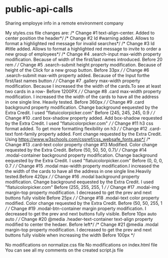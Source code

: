 # public-api-calls
Sharing employye info in a remote environment company

My styles.css file changes are: 
/* Change #1 text-align-center. Added to center position the header*/
/* Change #2 Id #warning added. Allows to format a highlighted red message for invalid searches*/
/* Change #3 Id #title added. Allows to format a highlighted red message to invite to order a new group of employees*/
/* Change #4 .search-input max-width property modification. Because of width of the first/last names introduced. Before 20 rem */
/* Change #5 .search-submit height property modification. Because of height of the Click for a new group button. Before 33px */
/* Change #6 .search-submit max-with property added. Because of the Input forthe first/last names button */
/* Change #7 .gallery max-width property modification. Because I increased the the width of the cards.To see at least two cards in a row- Before 1200PX */
/* Change #8 .card max-width property modification. I increased the the width of the cards to have all the address in one single line. Heavily tested. Before 360px */
/* Change #9 .card background property modification. Change background eequested by the Extra Credit. I used "flatuicolorpicker.com" Before (245, 245, 245, 0.9 */
/* Change #10 .card box-shadow property added. Add box-shadow requested by the Extra Credit. I used "flatuicolorpicker.com" */
/* Change #11 h3 css format added. To get more formatting flexibility on h3 */
/* Change #12 .card-text font-family property added. Font change requested by the Extra Credit. Using https://www.w3schools.com/cssref/css_websafe_fonts.asp*/
/* Change #13 .card-text color property change #13 Modified. Color change requested by the Extra Credit. Before (50, 50, 50, 0.7)*/
/* Change #14 .modal-container background property modification. Change background eequested by the Extra Credit. I used "flatuicolorpicker.com" Before (0, 0, 0, 0.7 */
/* Change #15 .modal max-width property modification.I increased the the width of the cards to have all the address in one single line.Heavily tested.Before 420px */
/* Change #16 .modal background property modification. Change background eequested by the Extra Credit. I used "flatuicolorpicker.com" Before (255, 255, 255, 1 */
/* Change #17 .modal-img margin-top property modification. I decreased to get the prev and next buttons fully visible Before 25px */
/* Change #18 .modal-text color property modified. Color change requested by the Extra Credit. Before (50, 50, 255, 1 */
/* Change #19 .modal-btn-container margin property modification. I decreased to get the prev and next buttons fully visible. Before 10px auto auto */
/* Change #20 @media .header-text-container text-align property modified to center the hedaer. Before left*/
/* Change #21 @media .modal margin-top property modification. I decreased to get the prev and next buttons fully visible when increasing the width Before 100px */

No modifications on normalize.css file
No modifications on index.html file
You can see all my comments on the created script.js file











